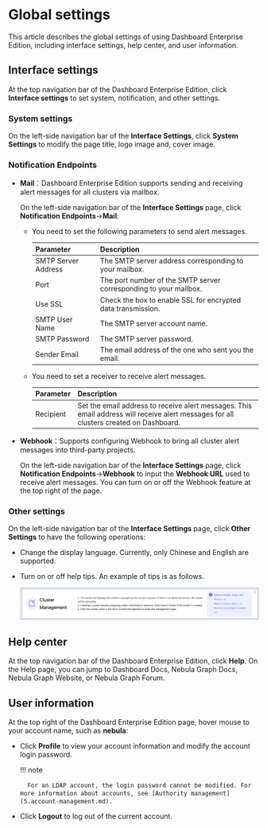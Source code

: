 # Global settings

This article describes the global settings of using Dashboard Enterprise Edition, including interface settings, help center, and user information.  

## Interface settings

At the top navigation bar of the Dashboard Enterprise Edition, click **Interface settings** to set system, notification, and other settings.

### System settings

On the left-side navigation bar of the **Interface Settings**, click **System Settings** to modify the page title, logo image and, cover image.

### Notification Endpoints

- **Mail**：Dashboard Enterprise Edition supports sending and receiving alert messages for all clusters via mailbox.
  
  On the left-side navigation bar of the **Interface Settings** page, click **Notification Endpoints**->**Mail**:

  - You need to set the following parameters to send alert messages.

    | Parameter           | Description                                                         |
    | -------------- | ------------------------------------------------------------ |
    | SMTP Server Address| The SMTP server address corresponding to your mailbox.                               |
    | Port         | The port number of the SMTP server corresponding to your mailbox.                                |
    | Use SSL        | Check the box to enable SSL for encrypted data transmission.                              |
    | SMTP User Name     | The SMTP server account name.                                         |
    | SMTP Password       | The SMTP server password.                                           |
    | Sender Email     | The email address of the one who sent you the email.                                    |

  - You need to set a receiver to receive alert messages.

    | Parameter           | Description                                                         |
    | -------------- | ------------------------------------------------------------ |
    | Recipient         | Set the email address to receive alert messages. This email address will receive alert messages for all clusters created on Dashboard. |

- **Webhook**：Supports configuring Webhook to bring all cluster alert messages into third-party projects.
  
  On the left-side navigation bar of the **Interface Settings** page, click **Notification Endpoints**->**Webhook** to input the **Webhook URL** used to receive alert messages. You can turn on or off the Webhook feature at the top right of the page.

### Other settings

On the left-side navigation bar of the **Interface Settings** page, click **Other Settings** to have the following operations:

- Change the display language. Currently, only Chinese and English are supported.
- Turn on or off help tips. An example of tips is as follows.
  
  ![tips](../nebula-dashboard-ent/figs/tips.png)

## Help center

At the top navigation bar of the Dashboard Enterprise Edition, click **Help**. On the Help page, you can jump to Dashboard Docs, Nebula Graph Docs, Nebula Graph Website, or Nebula Graph Forum.

## User information

At the top right of the Dashboard Enterprise Edition page, hover mouse to your account name, such as **nebula**:

- Click **Profile** to view your account information and modify the account login password.

  !!! note

        For an LDAP account, the login password cannot be modified. For more information about accounts, see [Authority management](5.account-management.md).

- Click **Logout** to log out of the current account.
  
